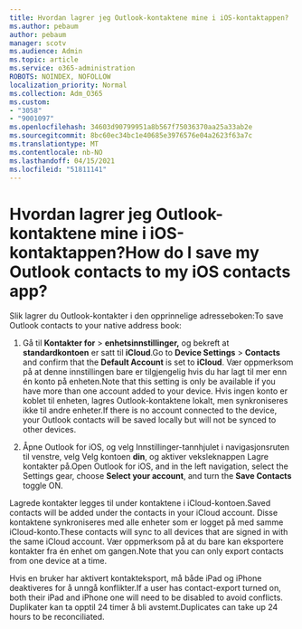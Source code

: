 ```yaml
---
title: Hvordan lagrer jeg Outlook-kontaktene mine i iOS-kontaktappen?
ms.author: pebaum
author: pebaum
manager: scotv
ms.audience: Admin
ms.topic: article
ms.service: o365-administration
ROBOTS: NOINDEX, NOFOLLOW
localization_priority: Normal
ms.collection: Adm_O365
ms.custom:
- "3058"
- "9001097"
ms.openlocfilehash: 34603d90799951a8b567f75036370aa25a33ab2e
ms.sourcegitcommit: 8bc60ec34bc1e40685e3976576e04a2623f63a7c
ms.translationtype: MT
ms.contentlocale: nb-NO
ms.lasthandoff: 04/15/2021
ms.locfileid: "51811141"
---
```

# <a name="how-do-i-save-my-outlook-contacts-to-my-ios-contacts-app"></a><span data-ttu-id="0f4af-102">Hvordan lagrer jeg Outlook-kontaktene mine i iOS-kontaktappen?</span><span class="sxs-lookup"><span data-stu-id="0f4af-102">How do I save my Outlook contacts to my iOS contacts app?</span></span>

<span data-ttu-id="0f4af-103">Slik lagrer du Outlook-kontakter i den opprinnelige adresseboken:</span><span class="sxs-lookup"><span data-stu-id="0f4af-103">To save Outlook contacts to your native address book:</span></span>
 
1. <span data-ttu-id="0f4af-104">Gå til **Kontakter for**  >  **enhetsinnstillinger,** og bekreft at **standardkontoen** er satt til **iCloud**.</span><span class="sxs-lookup"><span data-stu-id="0f4af-104">Go to **Device Settings** > **Contacts** and confirm that the **Default Account** is set to **iCloud**.</span></span> <span data-ttu-id="0f4af-105">Vær oppmerksom på at denne innstillingen bare er tilgjengelig hvis du har lagt til mer enn én konto på enheten.</span><span class="sxs-lookup"><span data-stu-id="0f4af-105">Note that this setting is only be available if you have more than one account added to your device.</span></span> <span data-ttu-id="0f4af-106">Hvis ingen konto er koblet til enheten, lagres Outlook-kontaktene lokalt, men synkroniseres ikke til andre enheter.</span><span class="sxs-lookup"><span data-stu-id="0f4af-106">If there is no account connected to the device, your Outlook contacts will be saved locally but will not be synced to other devices.</span></span>
 
2. <span data-ttu-id="0f4af-107">Åpne Outlook for iOS, og velg Innstillinger-tannhjulet i navigasjonsruten  til venstre, velg Velg kontoen **din**, og aktiver veksleknappen Lagre kontakter på.</span><span class="sxs-lookup"><span data-stu-id="0f4af-107">Open Outlook for iOS, and in the left navigation, select the Settings gear, choose **Select your account**, and turn the **Save Contacts** toggle ON.</span></span>
 
<span data-ttu-id="0f4af-108">Lagrede kontakter legges til under kontaktene i iCloud-kontoen.</span><span class="sxs-lookup"><span data-stu-id="0f4af-108">Saved contacts will be added under the contacts in your iCloud account.</span></span> <span data-ttu-id="0f4af-109">Disse kontaktene synkroniseres med alle enheter som er logget på med samme iCloud-konto.</span><span class="sxs-lookup"><span data-stu-id="0f4af-109">These contacts will sync to all devices that are signed in with the same iCloud account.</span></span> <span data-ttu-id="0f4af-110">Vær oppmerksom på at du bare kan eksportere kontakter fra én enhet om gangen.</span><span class="sxs-lookup"><span data-stu-id="0f4af-110">Note that you can only export contacts from one device at a time.</span></span>
 
<span data-ttu-id="0f4af-111">Hvis en bruker har aktivert kontakteksport, må både iPad og iPhone deaktiveres for å unngå konflikter.</span><span class="sxs-lookup"><span data-stu-id="0f4af-111">If a user has contact-export turned on, both their iPad and iPhone one will need to be disabled to avoid conflicts.</span></span> <span data-ttu-id="0f4af-112">Duplikater kan ta opptil 24 timer å bli avstemt.</span><span class="sxs-lookup"><span data-stu-id="0f4af-112">Duplicates can take up 24 hours to be reconciliated.</span></span>